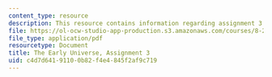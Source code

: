 ```yaml
---
content_type: resource
description: This resource contains information regarding assignment 3.
file: https://ol-ocw-studio-app-production.s3.amazonaws.com/courses/8-286-the-early-universe-fall-2013/c4d7d64191100b82f4e4845f2af9c719_MIT8_286F13_ps3.pdf
file_type: application/pdf
resourcetype: Document
title: The Early Universe, Assignment 3
uid: c4d7d641-9110-0b82-f4e4-845f2af9c719
---
```

